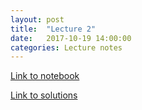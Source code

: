 ```yaml
---
layout: post
title:  "Lecture 2"
date:   2017-10-19 14:00:00
categories: Lecture notes
---
```


[Link to notebook](https://notebooks.azure.com/nbarral/libraries/intro-programming-lect-2)

[Link to solutions](https://notebooks.azure.com/nbarral/libraries/intro-programming-lect-2-sol)

